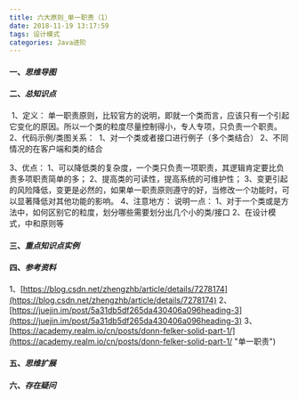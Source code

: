 ```yaml
---
title: 六大原则_单一职责（1）
date: 2018-11-19 13:17:59
tags: 设计模式
categories: Java进阶
---
```

#### 一、*思维导图*

#### 二、*总知识点*

​	1、定义：
​		单一职责原则，比较官方的说明，即就一个类而言，应该只有一个引起它变化的原因。所以一个类的粒度尽量控制得小，专人专项，只负责一个职责。
​	2、代码示例/类图关系：
​		 1、对一个类或者接口进行例子（多个类结合）
​		 2、不同情况的在客户端和类的结合
​		 

3、优点：
	1、可以降低类的复杂度，一个类只负责一项职责，其逻辑肯定要比负责多项职责简单的多；
	2、提高类的可读性，提高系统的可维护性；
	3、变更引起的风险降低，变更是必然的，如果单一职责原则遵守的好，当修改一个功能时，可以显著降低对其他功能的影响。
4、注意地方：
	说明一点：
		1、对于一个类或是方法中，如何区别它的粒度，划分哪些需要划分出几个小的类/接口
		2、在设计模式，中和原则等

#### 三、*重点知识点实例*

#### 四、*参考资料*

1、[https://blog.csdn.net/zhengzhb/article/details/7278174](https://blog.csdn.net/zhengzhb/article/details/7278174)
2、[https://juejin.im/post/5a31db5df265da430406a096heading-3](https://juejin.im/post/5a31db5df265da430406a096heading-3)
3、[https://academy.realm.io/cn/posts/donn-felker-solid-part-1/](https://academy.realm.io/cn/posts/donn-felker-solid-part-1/ "单一职责")

#### 五、*思维扩展*

#### 六、*存在疑问*
